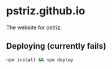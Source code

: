 # pstriz.github.io

The website for pstriz.

## Deploying (currently fails)
```bash
npm install && npm deploy
```